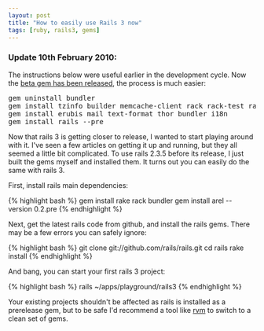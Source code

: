```yaml
---
layout: post
title: "How to easily use Rails 3 now"
tags: [ruby, rails3, gems]
---
```

<div class="update">
<h3>Update 10th February 2010:</h3>
The instructions below were useful earlier in the development cycle.  Now the <a href="http://weblog.rubyonrails.org/2010/2/5/rails-3-0-beta-release">beta gem has been released</a>, the process is much easier:


<div class="highlight"><pre>gem uninstall bundler
gem install tzinfo builder memcache-client rack rack-test rack-mount 
gem install erubis mail text-format thor bundler i18n
gem install rails --pre
</pre>
</div>

</div>

Now that rails 3 is getting closer to release, I wanted to start playing around with it.  I've seen a few articles on getting it up and running, but they all seemed a little bit complicated.  To use rails 2.3.5 before its release, I just built the gems myself and installed them.  It turns out you can easily do the same with rails 3.

First, install rails main dependencies:

{% highlight bash %}
gem install rake rack bundler
gem install arel --version 0.2.pre
{% endhighlight %}

Next, get the latest rails code from github, and install the rails gems.  There may be a few errors you can safely ignore:

{% highlight bash %}
git clone git://github.com/rails/rails.git
cd rails
rake install
{% endhighlight %}

And bang, you can start your first rails 3 project:

{% highlight bash %}
rails ~/apps/playground/rails3 
{% endhighlight %}

Your existing projects shouldn't be affected as rails is installed as a prerelease gem, but to be safe I'd recommend a tool like [rvm](http://rvm.beginrescueend.com/) to switch to a clean set of gems.